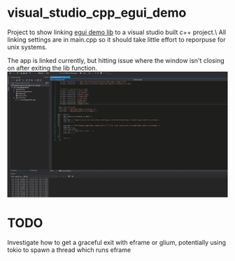 # visual_studio_cpp_egui_demo
 Project to show linking [egui demo lib](https://emilk.github.io/egui/index.html) to a visual studio built c++ project.\  All linking settings are in main.cpp so it should take little effort to reporpuse for unix systems.

 The app is linked currently, but hitting issue where the window isn't closing on after exiting the lib function.
 ![](https://github.com/bayswaterpc/visual_studio_cpp_egui_demo/blob/main/assets/gifs/windowNotClosingAfterDrop.gif)
 

 # TODO
 Investigate how to get a graceful exit with eframe or glium, potentially using tokio to spawn a thread which runs eframe 
